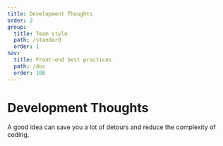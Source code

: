 ```yaml
---
title: Development Thoughts
order: 2
group:
  title: Team style
  path: /standard
  order: 1
nav:
  title: Front-end best practices
  path: /doc
  order: 100
---
```


# Development Thoughts

A good idea can save you a lot of detours and reduce the complexity of coding.

